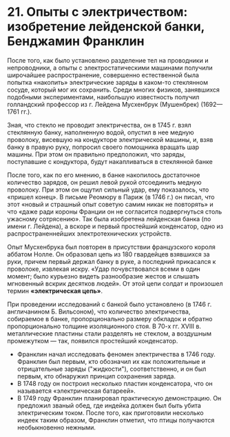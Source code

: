 # 21. Опыты с электричеством: изобретение лейденской банки, Бенджамин Франклин

После того, как было установлено разделение тел на проводники и непроводники, а опыты с электростатическими машинами получили широчайшее распространение, совершенно естественной была попытка «накопить» электрические заряды в каком-то стеклянном сосуде, который мог их сохранить. Среди многих физиков, занявшихся подобными экспериментами, наибольшую известность получил голландский профессор из г. Лейдена Мусхенбрук (Мушенбрек) (1692—1761 гг.). 

Зная, что стекло не проводит электричества, он в 1745 г. взял стеклянную банку, наполненную водой, опустил в нее медную проволоку, висевшую на кондукторе электрической машины, и, взяв банку в правую руку, попросил своего помощника вращать шар машины. При этом он правильно предположил, что заряды, поступавшие с кондуктора, будут накапливаться в стеклянной банке

После того, как по его мнению, в банке накопилось достаточное количество зарядов, он решил левой рукой отсоединить медную проволоку. При этом он ощутил сильный удар, ему показалось, что «пришел конец». В письме Реомюру в Париж (в 1746 г.) он писал, что этот «новый и страшный опыт советую самим никак не повторять» и что «даже ради короны Франции он не согласится подвергнуться столь ужасному сотрясению». Так была изобретена лейденская банка (по имени г. Лейдена), а вскоре и первый простейший конденсатор, одно из распространеннейших электротехнических устройств. 

Опыт Мусхенбрука был повторен в присутствии французского короля аббатом Нолле. Он образовал цепь из 180 гвардейцев взявшихся за руки, причем первый держал банку в руке, а последний прикасался к проволоке, извлекая искру. «Удар почувствовался всеми в один момент; было курьезно видеть разнообразие жестов и слышать мгновенный вскрик десятков людей». От этой цепи солдат и произошел термин **«электрическая цепь»**.

При проведении исследований с банкой было установлено (в 1746 г. англичанином Б. Вильсоном), что количество электричества, собираемое в банке, пропорционально размеру обкладок и обратно пропорционально толщине изоляционного стоя. В 70-х гг. XVIII в. металлические пластины стали разделять не стеклом, а воздушным промежутком — так, появился простейший конденсатор.

 - Франклин начал исследовать феномен электричества в 1746 году. Франклин был первым, кто обозначил их как положительные и отрицательные заряды ("жидкости"), соответственно, и он был первым, кто обнаружил принцип сохранения заряда.
 - В 1748 году он построил несколько пластин конденсатора, что он называется «электрическая батареей».
 - В 1749 году Франклин планировал практическую демонстрацию. Он предложил званый обед, где индейка должен был быть убита электрическим током. После того, как приготовили несколько индеек таким образом, Франклин отметил, что птицы получаются необыкновенно нежными.